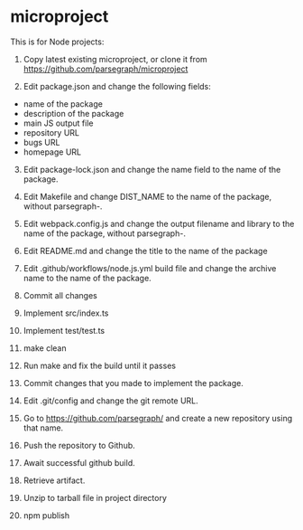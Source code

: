 # microproject

This is for Node projects:

1. Copy latest existing microproject, or clone it from https://github.com/parsegraph/microproject

2. Edit package.json and change the following fields:
  - name of the package
  - description of the package
  - main JS output file
  - repository URL
  - bugs URL
  - homepage URL

3. Edit package-lock.json and change the name field to the name of the package.

4. Edit Makefile and change DIST_NAME to the name of the package, without parsegraph-.

5. Edit webpack.config.js and change the output filename and library to the name of the package, without parsegraph-.

6. Edit README.md and change the title to the name of the package

7. Edit .github/workflows/node.js.yml build file and change the archive name to the name of the package.

8. Commit all changes

9. Implement src/index.ts

10. Implement test/test.ts

11. make clean

12. Run make and fix the build until it passes

13. Commit changes that you made to implement the package.

14. Edit .git/config and change the git remote URL.

15. Go to https://github.com/parsegraph/ and create a new repository using that name.

16. Push the repository to Github.

17. Await successful github build.

18. Retrieve artifact.

19. Unzip to tarball file in project directory

20. npm publish <tarball>
